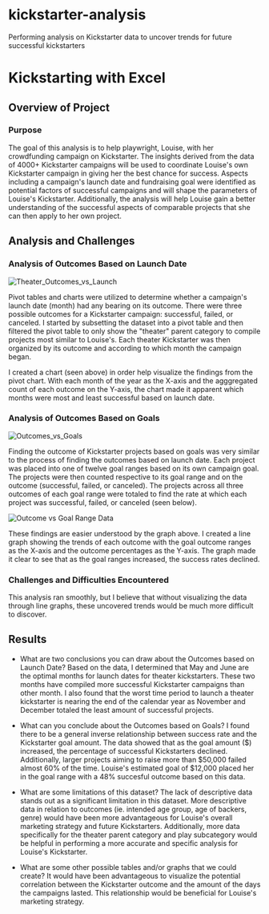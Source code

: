 # kickstarter-analysis
Performing analysis on Kickstarter data to uncover trends for future successful kickstarters
# Kickstarting with Excel

## Overview of Project


### Purpose
The goal of this analysis is to help playwright, Louise, with her crowdfunding campaign on Kickstarter. The insights derived from the data of 4000+ Kickstarter campaigns will be used to coordinate Louise's own Kickstarter campaign in giving her the best chance for success. Aspects including a campaign's launch date and fundraising goal were identified as potential factors of successful campaigns and will shape the parameters of Louise's Kickstarter.  Additionally, the analysis will help Louise gain a better understanding of the successful aspects of comparable projects that she can then apply to her own project.

## Analysis and Challenges

### Analysis of Outcomes Based on Launch Date

![Theater_Outcomes_vs_Launch](https://user-images.githubusercontent.com/96351306/148727385-2af25cbc-90a0-4a20-adb7-e397e988777c.png)

Pivot tables and charts were utilized to determine whether a campaign's launch date (month) had any bearing on its outcome. There were three possible outcomes for a Kickstarter campaign: successful, failed, or canceled. I started by subsetting the dataset into a pivot table and then filtered the pivot table to only show the "theater" parent category to compile projects most similar to Louise's. Each theater Kickstarter was then organized by its outcome and according to which month the campaign began.

I created a chart (seen above) in order help visualize the findings from the pivot chart. With each month of the year as the X-axis and the agggregated count of each outcome on the Y-axis, the chart made it apparent which months were most and least successful based on launch date.

### Analysis of Outcomes Based on Goals

![Outcomes_vs_Goals](https://user-images.githubusercontent.com/96351306/148727507-c0c2d531-fae3-41e8-895f-ecdb5b5924c3.png)

Finding the outcome of Kickstarter projects based on goals was very similar to the process of finding the outcomes based on launch date. Each project was placed into one of twelve goal ranges based on its own campaign goal. The projects were then counted respective to its goal range and on the outcome (successful, failed, or canceled). The projects across all three outcomes of each goal range were totaled to find the rate at which each project was successful, failed, or canceled (seen below). 

![Outcome vs Goal Range Data](https://user-images.githubusercontent.com/96351306/148730328-ae769f74-6fcb-4661-bc03-1a0dfb797536.png)

These findings are easier understood by the graph above. I created a line graph showing the trends of each outcome with the goal outcome ranges as the X-axis  and the outcome percentages as the Y-axis. The graph made it clear to see that as the goal ranges increased, the success rates declined.

### Challenges and Difficulties Encountered

This analysis ran smoothly, but I believe that without visualizing the data through line graphs, these uncovered trends would be much more difficult to discover. 

## Results

- What are two conclusions you can draw about the Outcomes based on Launch Date?
Based on the data, I determined that May and June are the optimal months for launch dates for theater kickstarters. These two months have compiled more successful Kickstarter campaigns than other month. I also found that the worst time period to launch a theater kickstarter is nearing the end of the calendar year as November and December totaled the least amount of successful projects.

- What can you conclude about the Outcomes based on Goals?
I found there to be a general inverse relationship between success rate and the Kickstarter goal amount. The data showed that as the goal amount ($) increased, the percentage of successful Kickstarters declined. Additionally, larger projects aiming to raise more than $50,000 failed almost 60% of the time. Louise's estimated goal of $12,000 placed her in the goal range with a 48% succesful outcome based on this data.

- What are some limitations of this dataset?
The lack of descriptive data stands out as a significant limitation in this dataset. More descriptive data in relation to outcomes (ie. intended age group, age of backers, genre) would have been more advantageous for Louise's overall marketing strategy and future Kickstarters. Additionally, more data specifically for the theater parent category and play subcategory would be helpful in performing a more accurate and specific analysis for Louise's Kickstarter.

- What are some other possible tables and/or graphs that we could create?
It would have been advantageous to visualize the potential correlation between the Kickstarter outcome and the amount of the days the campaigns lasted. This relationship would be beneficial for Louise's marketing strategy.
